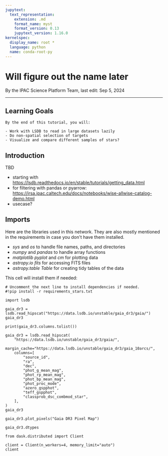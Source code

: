 ```yaml
---
jupytext:
  text_representation:
    extension: .md
    format_name: myst
    format_version: 0.13
    jupytext_version: 1.16.0
kernelspec:
  display_name: root *
  language: python
  name: conda-root-py
---
```


# Will figure out the name later

By the IPAC Science Platform Team, last edit: Sep 5, 2024

***


## Learning Goals

```
By the end of this tutorial, you will:

- Work with LSDB to read in large datasets lazily
- Do non-spatial selection of targets
- Visualize and compare different samples of stars?
```


## Introduction

TBD
- starting with https://lsdb.readthedocs.io/en/stable/tutorials/getting_data.html 
- for filtering with pandas or pyarrow: https://irsa.ipac.caltech.edu/docs/notebooks/wise-allwise-catalog-demo.html
- usecase?

## Imports
Here are the libraries used in this network. They are also mostly mentioned in the requirements in case you don't have them installed.
- *sys* and *os* to handle file names, paths, and directories
- *numpy*  and *pandas* to handle array functions
- *matplotlib* *pyplot* and *cm* for plotting data
- *astropy.io fits* for accessing FITS files
- *astropy.table Table* for creating tidy tables of the data


This cell will install them if needed:

```{code-cell} ipython3
# Uncomment the next line to install dependencies if needed.
#!pip install -r requirements_stars.txt
```

```{code-cell} ipython3
import lsdb
```

```{code-cell} ipython3
gaia_dr3 = lsdb.read_hipscat("https://data.lsdb.io/unstable/gaia_dr3/gaia/")
gaia_dr3
```

```{code-cell} ipython3
print(gaia_dr3.columns.tolist())
```

```{code-cell} ipython3
gaia_dr3 = lsdb.read_hipscat(
    "https://data.lsdb.io/unstable/gaia_dr3/gaia/",
    margin_cache="https://data.lsdb.io/unstable/gaia_dr3/gaia_10arcs/",
    columns=[
        "source_id",
        "ra",
        "dec",
        "phot_g_mean_mag",
        "phot_rp_mean_mag",
        "phot_bp_mean_mag",
        "phot_proc_mode",
        "azero_gspphot",
        "teff_gspphot",
        "classprob_dsc_combmod_star",
    ],
)
gaia_dr3
```

```{code-cell} ipython3
gaia_dr3.plot_pixels("Gaia DR3 Pixel Map")
```

```{code-cell} ipython3
gaia_dr3.dtypes
```

```{code-cell} ipython3
from dask.distributed import Client

client = Client(n_workers=4, memory_limit="auto")
client
```

```{code-cell} ipython3

```
